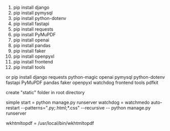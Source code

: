 1. pip install django
2. pip install pymysql
3. pip install python-dotenv
4. pip install fastapi
5. pip install requests
6. pip install PyMuPDF
7. pip install openai
8. pip install pandas
9. pip install faker
10. pip install openpyxl
12. pip install frontend
13. pip install tools

or 
pip install django requests python-magic openai pymysql python-dotenv fastapi PyMuPDF pandas faker openpyxl watchdog frontend tools pdfkit



create "static" folder in root directory

simple start = python manage.py runserver
watchdog = watchmedo auto-restart --patterns="*.py;*.html;*.css" --recursive -- python manage.py runserver


wkhtmltopdf = /usr/local/bin/wkhtmltopdf